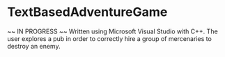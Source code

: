 # TextBasedAdventureGame
~~ IN PROGRESS ~~
Written using Microsoft Visual Studio with C++.
The user explores a pub in order to correctly hire a group of mercenaries to destroy an enemy.
